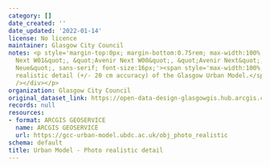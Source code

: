 ```yaml
---
category: []
date_created: ''
date_updated: '2022-01-14'
license: No licence
maintainer: Glasgow City Council
notes: <p style='margin-top:0px; margin-bottom:0.75rem; max-width:100%; font-family:&quot;Avenir
  Next W01&quot;, &quot;Avenir Next W00&quot;, &quot;Avenir Next&quot;, Avenir, &quot;Helvetica
  Neue&quot;, sans-serif; font-size:16px;'><span style='max-width:100%; display:inherit;'>Photo
  realistic detail (+/- 20 cm accuracy) of the Glasgow Urban Model.</span><div><br
  /></div></p>
organization: Glasgow City Council
original_dataset_link: https://open-data-design-glasgowgis.hub.arcgis.com/documents/GlasgowGIS::urban-model-photo-realistic-detail
records: null
resources:
- format: ARCGIS GEOSERVICE
  name: ARCGIS GEOSERVICE
  url: https://gcc-urban-model.ubdc.ac.uk/obj_photo_realistic
schema: default
title: Urban Model - Photo realistic detail
---
```

